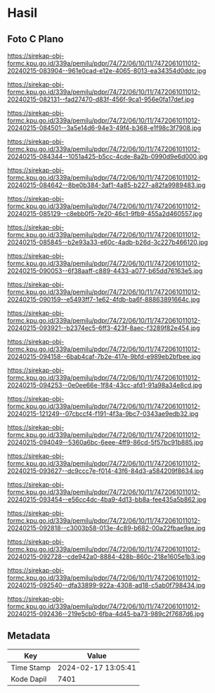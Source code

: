 # Hasil

## Foto C Plano

https://sirekap-obj-formc.kpu.go.id/339a/pemilu/pdpr/74/72/06/10/11/7472061011012-20240215-083904--961e0cad-e12e-4065-8013-ea34354d0ddc.jpg

https://sirekap-obj-formc.kpu.go.id/339a/pemilu/pdpr/74/72/06/10/11/7472061011012-20240215-082131--fad27470-d83f-456f-9ca1-956e0fa17def.jpg

https://sirekap-obj-formc.kpu.go.id/339a/pemilu/pdpr/74/72/06/10/11/7472061011012-20240215-084501--3a5e14d6-94e3-49f4-b368-e1f98c3f7908.jpg

https://sirekap-obj-formc.kpu.go.id/339a/pemilu/pdpr/74/72/06/10/11/7472061011012-20240215-084344--1051a425-b5cc-4cde-8a2b-0990d9e6d000.jpg

https://sirekap-obj-formc.kpu.go.id/339a/pemilu/pdpr/74/72/06/10/11/7472061011012-20240215-084642--8be0b384-3af1-4a85-b227-a82fa9989483.jpg

https://sirekap-obj-formc.kpu.go.id/339a/pemilu/pdpr/74/72/06/10/11/7472061011012-20240215-085129--c8ebb0f5-7e20-46c1-9fb9-455a2d460557.jpg

https://sirekap-obj-formc.kpu.go.id/339a/pemilu/pdpr/74/72/06/10/11/7472061011012-20240215-085845--b2e93a33-e60c-4adb-b26d-3c227b466120.jpg

https://sirekap-obj-formc.kpu.go.id/339a/pemilu/pdpr/74/72/06/10/11/7472061011012-20240215-090053--6f38aaff-c889-4433-a077-b65dd76163e5.jpg

https://sirekap-obj-formc.kpu.go.id/339a/pemilu/pdpr/74/72/06/10/11/7472061011012-20240215-090159--e5493ff7-1e62-4fdb-ba6f-88863891664c.jpg

https://sirekap-obj-formc.kpu.go.id/339a/pemilu/pdpr/74/72/06/10/11/7472061011012-20240215-093921--b2374ec5-6ff3-423f-8aec-f3289f82e454.jpg

https://sirekap-obj-formc.kpu.go.id/339a/pemilu/pdpr/74/72/06/10/11/7472061011012-20240215-094158--6bab4caf-7b2e-417e-9bfd-e989eb2bfbee.jpg

https://sirekap-obj-formc.kpu.go.id/339a/pemilu/pdpr/74/72/06/10/11/7472061011012-20240215-094253--0e0ee66e-1f84-43cc-afd1-91a98a34e8cd.jpg

https://sirekap-obj-formc.kpu.go.id/339a/pemilu/pdpr/74/72/06/10/11/7472061011012-20240215-121249--07cbccf4-f191-4f3a-9bc7-0343ae9edb32.jpg

https://sirekap-obj-formc.kpu.go.id/339a/pemilu/pdpr/74/72/06/10/11/7472061011012-20240215-094049--5360a6bc-6eee-4ff9-86cd-5f57bc91b885.jpg

https://sirekap-obj-formc.kpu.go.id/339a/pemilu/pdpr/74/72/06/10/11/7472061011012-20240215-093627--dc9ccc7e-f014-43f6-84d3-a584209f8634.jpg

https://sirekap-obj-formc.kpu.go.id/339a/pemilu/pdpr/74/72/06/10/11/7472061011012-20240215-093454--e56cc4dc-4ba9-4d13-bb8a-fee435a5b862.jpg

https://sirekap-obj-formc.kpu.go.id/339a/pemilu/pdpr/74/72/06/10/11/7472061011012-20240215-092818--c3003b58-013e-4c89-b682-00a22fbae9ae.jpg

https://sirekap-obj-formc.kpu.go.id/339a/pemilu/pdpr/74/72/06/10/11/7472061011012-20240215-092728--cde942a0-8884-428b-860c-218e1605e1b3.jpg

https://sirekap-obj-formc.kpu.go.id/339a/pemilu/pdpr/74/72/06/10/11/7472061011012-20240215-092540--dfa33899-922a-4308-ad18-c5ab0f798434.jpg

https://sirekap-obj-formc.kpu.go.id/339a/pemilu/pdpr/74/72/06/10/11/7472061011012-20240215-092436--219e5cb0-6fba-4d45-ba73-989c2f7687d6.jpg


## Metadata

| Key        | Value               |
| ---------- | ------------------- |
| Time Stamp | 2024-02-17 13:05:41 |
| Kode Dapil | 7401                |



